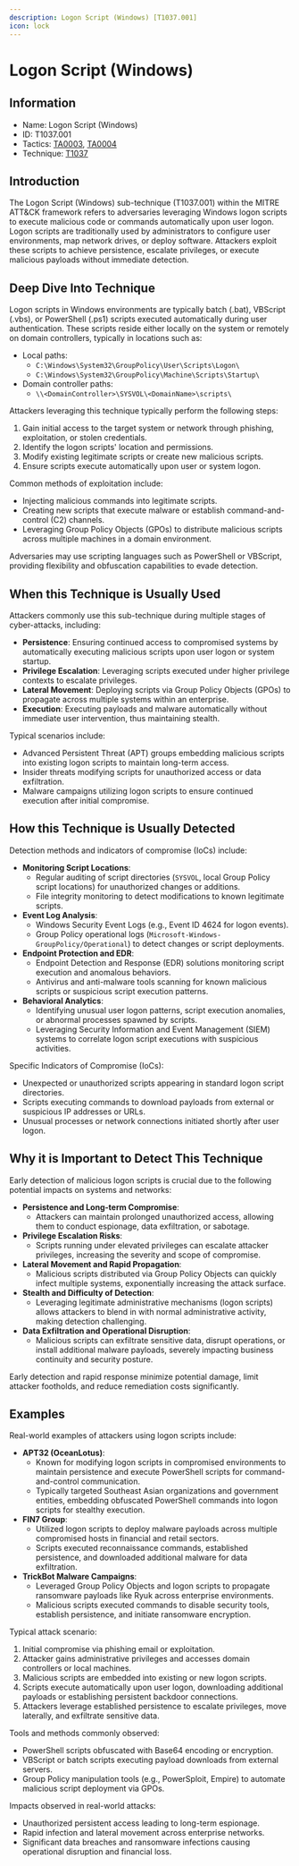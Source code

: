 ```yaml
---
description: Logon Script (Windows) [T1037.001]
icon: lock
---
```


# Logon Script (Windows)

## Information

- Name: Logon Script (Windows)
- ID: T1037.001
- Tactics: [TA0003](../TA0003/TA0003.md), [TA0004](../TA0004/TA0004.md)
- Technique: [T1037](T1037.md)

## Introduction

The Logon Script (Windows) sub-technique (T1037.001) within the MITRE ATT\&CK framework refers to adversaries leveraging Windows logon scripts to execute malicious code or commands automatically upon user logon. Logon scripts are traditionally used by administrators to configure user environments, map network drives, or deploy software. Attackers exploit these scripts to achieve persistence, escalate privileges, or execute malicious payloads without immediate detection.

## Deep Dive Into Technique

Logon scripts in Windows environments are typically batch (.bat), VBScript (.vbs), or PowerShell (.ps1) scripts executed automatically during user authentication. These scripts reside either locally on the system or remotely on domain controllers, typically in locations such as:

- Local paths:
  - `C:\Windows\System32\GroupPolicy\User\Scripts\Logon\`
  - `C:\Windows\System32\GroupPolicy\Machine\Scripts\Startup\`
- Domain controller paths:
  - `\\<DomainController>\SYSVOL\<DomainName>\scripts\`

Attackers leveraging this technique typically perform the following steps:

1. Gain initial access to the target system or network through phishing, exploitation, or stolen credentials.
2. Identify the logon scripts' location and permissions.
3. Modify existing legitimate scripts or create new malicious scripts.
4. Ensure scripts execute automatically upon user or system logon.

Common methods of exploitation include:

- Injecting malicious commands into legitimate scripts.
- Creating new scripts that execute malware or establish command-and-control (C2) channels.
- Leveraging Group Policy Objects (GPOs) to distribute malicious scripts across multiple machines in a domain environment.

Adversaries may use scripting languages such as PowerShell or VBScript, providing flexibility and obfuscation capabilities to evade detection.

## When this Technique is Usually Used

Attackers commonly use this sub-technique during multiple stages of cyber-attacks, including:

- **Persistence**: Ensuring continued access to compromised systems by automatically executing malicious scripts upon user logon or system startup.
- **Privilege Escalation**: Leveraging scripts executed under higher privilege contexts to escalate privileges.
- **Lateral Movement**: Deploying scripts via Group Policy Objects (GPOs) to propagate across multiple systems within an enterprise.
- **Execution**: Executing payloads and malware automatically without immediate user intervention, thus maintaining stealth.

Typical scenarios include:

- Advanced Persistent Threat (APT) groups embedding malicious scripts into existing logon scripts to maintain long-term access.
- Insider threats modifying scripts for unauthorized access or data exfiltration.
- Malware campaigns utilizing logon scripts to ensure continued execution after initial compromise.

## How this Technique is Usually Detected

Detection methods and indicators of compromise (IoCs) include:

- **Monitoring Script Locations**:
  - Regular auditing of script directories (`SYSVOL`, local Group Policy script locations) for unauthorized changes or additions.
  - File integrity monitoring to detect modifications to known legitimate scripts.
- **Event Log Analysis**:
  - Windows Security Event Logs (e.g., Event ID 4624 for logon events).
  - Group Policy operational logs (`Microsoft-Windows-GroupPolicy/Operational`) to detect changes or script deployments.
- **Endpoint Protection and EDR**:
  - Endpoint Detection and Response (EDR) solutions monitoring script execution and anomalous behaviors.
  - Antivirus and anti-malware tools scanning for known malicious scripts or suspicious script execution patterns.
- **Behavioral Analytics**:
  - Identifying unusual user logon patterns, script execution anomalies, or abnormal processes spawned by scripts.
  - Leveraging Security Information and Event Management (SIEM) systems to correlate logon script executions with suspicious activities.

Specific Indicators of Compromise (IoCs):

- Unexpected or unauthorized scripts appearing in standard logon script directories.
- Scripts executing commands to download payloads from external or suspicious IP addresses or URLs.
- Unusual processes or network connections initiated shortly after user logon.

## Why it is Important to Detect This Technique

Early detection of malicious logon scripts is crucial due to the following potential impacts on systems and networks:

- **Persistence and Long-term Compromise**:
  - Attackers can maintain prolonged unauthorized access, allowing them to conduct espionage, data exfiltration, or sabotage.
- **Privilege Escalation Risks**:
  - Scripts running under elevated privileges can escalate attacker privileges, increasing the severity and scope of compromise.
- **Lateral Movement and Rapid Propagation**:
  - Malicious scripts distributed via Group Policy Objects can quickly infect multiple systems, exponentially increasing the attack surface.
- **Stealth and Difficulty of Detection**:
  - Leveraging legitimate administrative mechanisms (logon scripts) allows attackers to blend in with normal administrative activity, making detection challenging.
- **Data Exfiltration and Operational Disruption**:
  - Malicious scripts can exfiltrate sensitive data, disrupt operations, or install additional malware payloads, severely impacting business continuity and security posture.

Early detection and rapid response minimize potential damage, limit attacker footholds, and reduce remediation costs significantly.

## Examples

Real-world examples of attackers using logon scripts include:

- **APT32 (OceanLotus)**:
  - Known for modifying logon scripts in compromised environments to maintain persistence and execute PowerShell scripts for command-and-control communication.
  - Typically targeted Southeast Asian organizations and government entities, embedding obfuscated PowerShell commands into logon scripts for stealthy execution.
- **FIN7 Group**:
  - Utilized logon scripts to deploy malware payloads across multiple compromised hosts in financial and retail sectors.
  - Scripts executed reconnaissance commands, established persistence, and downloaded additional malware for data exfiltration.
- **TrickBot Malware Campaigns**:
  - Leveraged Group Policy Objects and logon scripts to propagate ransomware payloads like Ryuk across enterprise environments.
  - Malicious scripts executed commands to disable security tools, establish persistence, and initiate ransomware encryption.

Typical attack scenario:

1. Initial compromise via phishing email or exploitation.
2. Attacker gains administrative privileges and accesses domain controllers or local machines.
3. Malicious scripts are embedded into existing or new logon scripts.
4. Scripts execute automatically upon user logon, downloading additional payloads or establishing persistent backdoor connections.
5. Attackers leverage established persistence to escalate privileges, move laterally, and exfiltrate sensitive data.

Tools and methods commonly observed:

- PowerShell scripts obfuscated with Base64 encoding or encryption.
- VBScript or batch scripts executing payload downloads from external servers.
- Group Policy manipulation tools (e.g., PowerSploit, Empire) to automate malicious script deployment via GPOs.

Impacts observed in real-world attacks:

- Unauthorized persistent access leading to long-term espionage.
- Rapid infection and lateral movement across enterprise networks.
- Significant data breaches and ransomware infections causing operational disruption and financial loss.
